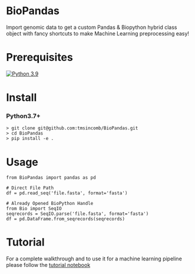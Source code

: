 # BioPandas
Import genomic data to get a custom Pandas &amp; Biopython hybrid class object with fancy shortcuts to make Machine Learning preprocessing easy!

# Prerequisites
[![Python 3.9](https://img.shields.io/badge/python-3.9-blue.svg)](https://www.python.org/downloads/release/python-390/)

# Install
### Python3.7+
```python3
> git clone git@github.com:tmsincomb/BioPandas.git
> cd BioPandas
> pip install -e .
```

# Usage
```python3
from BioPandas import pandas as pd

# Direct File Path
df = pd.read_seq('file.fasta', format='fasta')

# Already Opened BioPython Handle
from Bio import SeqIO
seqrecords = SeqIO.parse('file.fasta', format='fasta')
df = pd.DataFrame.from_seqrecords(seqrecords)
```

# Tutorial
For a complete walkthrough and to use it for a machine learning pipeline please follow the [tutorial notebook](https://github.com/tmsincomb/BioPandas/blob/master/tutorial.ipynb)
